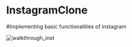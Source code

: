 # InstagramClone
#Implementing basic functionalities of instagram

![walkthrough_inst](https://user-images.githubusercontent.com/50599809/111708451-400d3000-881c-11eb-822a-8332ac679b50.gif) 
